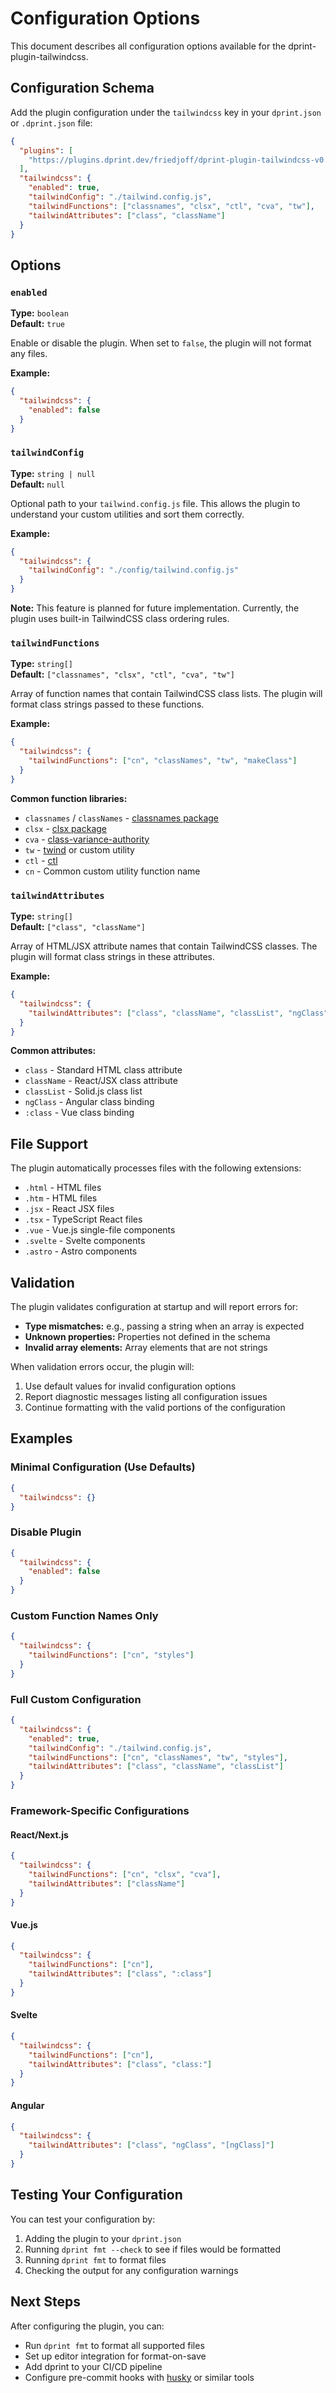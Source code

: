 # Configuration Options

This document describes all configuration options available for the dprint-plugin-tailwindcss.

## Configuration Schema

Add the plugin configuration under the `tailwindcss` key in your `dprint.json` or `.dprint.json` file:

```json
{
  "plugins": [
    "https://plugins.dprint.dev/friedjoff/dprint-plugin-tailwindcss-v0.1.0.wasm"
  ],
  "tailwindcss": {
    "enabled": true,
    "tailwindConfig": "./tailwind.config.js",
    "tailwindFunctions": ["classnames", "clsx", "ctl", "cva", "tw"],
    "tailwindAttributes": ["class", "className"]
  }
}
```

## Options

### `enabled`

**Type:** `boolean`  
**Default:** `true`

Enable or disable the plugin. When set to `false`, the plugin will not format any files.

**Example:**
```json
{
  "tailwindcss": {
    "enabled": false
  }
}
```

### `tailwindConfig`

**Type:** `string | null`  
**Default:** `null`

Optional path to your `tailwind.config.js` file. This allows the plugin to understand your custom utilities and sort them correctly.

**Example:**
```json
{
  "tailwindcss": {
    "tailwindConfig": "./config/tailwind.config.js"
  }
}
```

**Note:** This feature is planned for future implementation. Currently, the plugin uses built-in TailwindCSS class ordering rules.

### `tailwindFunctions`

**Type:** `string[]`  
**Default:** `["classnames", "clsx", "ctl", "cva", "tw"]`

Array of function names that contain TailwindCSS class lists. The plugin will format class strings passed to these functions.

**Example:**
```json
{
  "tailwindcss": {
    "tailwindFunctions": ["cn", "classNames", "tw", "makeClass"]
  }
}
```

**Common function libraries:**
- `classnames` / `classNames` - [classnames package](https://www.npmjs.com/package/classnames)
- `clsx` - [clsx package](https://www.npmjs.com/package/clsx)
- `cva` - [class-variance-authority](https://www.npmjs.com/package/class-variance-authority)
- `tw` - [twind](https://twind.dev/) or custom utility
- `ctl` - [ctl](https://www.npmjs.com/package/@netlify/classnames-template-literals)
- `cn` - Common custom utility function name

### `tailwindAttributes`

**Type:** `string[]`  
**Default:** `["class", "className"]`

Array of HTML/JSX attribute names that contain TailwindCSS classes. The plugin will format class strings in these attributes.

**Example:**
```json
{
  "tailwindcss": {
    "tailwindAttributes": ["class", "className", "classList", "ngClass"]
  }
}
```

**Common attributes:**
- `class` - Standard HTML class attribute
- `className` - React/JSX class attribute
- `classList` - Solid.js class list
- `ngClass` - Angular class binding
- `:class` - Vue class binding

## File Support

The plugin automatically processes files with the following extensions:

- `.html` - HTML files
- `.htm` - HTML files
- `.jsx` - React JSX files
- `.tsx` - TypeScript React files
- `.vue` - Vue.js single-file components
- `.svelte` - Svelte components
- `.astro` - Astro components

## Validation

The plugin validates configuration at startup and will report errors for:

- **Type mismatches:** e.g., passing a string when an array is expected
- **Unknown properties:** Properties not defined in the schema
- **Invalid array elements:** Array elements that are not strings

When validation errors occur, the plugin will:
1. Use default values for invalid configuration options
2. Report diagnostic messages listing all configuration issues
3. Continue formatting with the valid portions of the configuration

## Examples

### Minimal Configuration (Use Defaults)

```json
{
  "tailwindcss": {}
}
```

### Disable Plugin

```json
{
  "tailwindcss": {
    "enabled": false
  }
}
```

### Custom Function Names Only

```json
{
  "tailwindcss": {
    "tailwindFunctions": ["cn", "styles"]
  }
}
```

### Full Custom Configuration

```json
{
  "tailwindcss": {
    "enabled": true,
    "tailwindConfig": "./tailwind.config.js",
    "tailwindFunctions": ["cn", "classNames", "tw", "styles"],
    "tailwindAttributes": ["class", "className", "classList"]
  }
}
```

### Framework-Specific Configurations

#### React/Next.js
```json
{
  "tailwindcss": {
    "tailwindFunctions": ["cn", "clsx", "cva"],
    "tailwindAttributes": ["className"]
  }
}
```

#### Vue.js
```json
{
  "tailwindcss": {
    "tailwindFunctions": ["cn"],
    "tailwindAttributes": ["class", ":class"]
  }
}
```

#### Svelte
```json
{
  "tailwindcss": {
    "tailwindFunctions": ["cn"],
    "tailwindAttributes": ["class", "class:"]
  }
}
```

#### Angular
```json
{
  "tailwindcss": {
    "tailwindAttributes": ["class", "ngClass", "[ngClass]"]
  }
}
```

## Testing Your Configuration

You can test your configuration by:

1. Adding the plugin to your `dprint.json`
2. Running `dprint fmt --check` to see if files would be formatted
3. Running `dprint fmt` to format files
4. Checking the output for any configuration warnings

## Next Steps

After configuring the plugin, you can:

- Run `dprint fmt` to format all supported files
- Set up editor integration for format-on-save
- Add dprint to your CI/CD pipeline
- Configure pre-commit hooks with [husky](https://typicode.github.io/husky/) or similar tools
